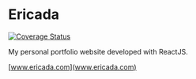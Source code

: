 # Ericada

[![Coverage Status](https://coveralls.io/repos/github/EricZhou0815/Ericada/badge.svg?branch=master)](https://coveralls.io/github/EricZhou0815/Ericada?branch=master)

My personal portfolio website developed with ReactJS.

[www.ericada.com](www.ericada.com)
